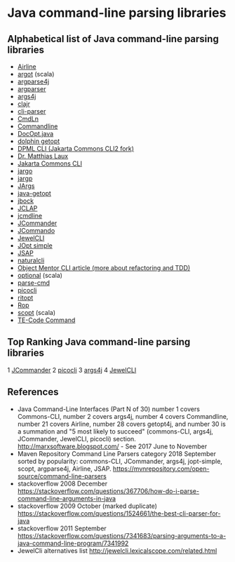 
Java command-line parsing libraries
===================================

Alphabetical list of Java command-line parsing libraries
--------------------------------------------------------
* [Airline](https://github.com/airlift/airline)
* [argot](http://software.clapper.org/argot/) (scala)
* [argparse4j](https://github.com/tatsuhiro-t/argparse4j)
* [argparser](http://www.cs.ubc.ca/spider/lloyd/java/argparser.html)
* [args4j](http://args4j.kohsuke.org/)
* [clajr](http://clajr.sourceforge.net/)
* [cli-parser](http://code.google.com/p/cli-parser/)
* [CmdLn](http://ostermiller.org/utils/CmdLn.html)
* [Commandline](https://github.com/jankroken/commandline)
* [DocOpt.java](https://github.com/docopt/docopt.java)
* [dolphin getopt](http://dolphin.sourceforge.net/getopt/)
* [DPML CLI (Jakarta Commons CLI2 fork)](http://www.dpml.net/util/cli/index.html)
* [Dr. Matthias Laux](http://www.javaworld.com/javaworld/jw-08-2004/jw-0816-command.html)
* [Jakarta Commons CLI](http://jakarta.apache.org/commons/cli/)
* [jargo](https://github.com/Softhouse/jargo)
* [jargp](http://jargp.sourceforge.net/)
* [JArgs](http://jargs.sourceforge.net/)
* [java-getopt](http://www.urbanophile.com/arenn/hacking/download.html)
* [jbock](https://github.com/h908714124/jbock)
* [JCLAP](http://www.snaq.net/java/JCLAP/)
* [jcmdline](http://jcmdline.sourceforge.net/)
* [JCommander](http://jcommander.org/)
* [JCommando](http://jcommando.sourceforge.net/)
* [JewelCLI](http://jewelcli.lexicalscope.com/)
* [JOpt simple](http://jopt-simple.sourceforge.net)
* [JSAP](http://www.martiansoftware.com/jsap/)
* [naturalcli](http://naturalcli.sourceforge.net/)
* [Object Mentor CLI article (more about refactoring and TDD)](http://www.objectmentor.com/resources/articles/Clean_Code_Args.pdf)
* [optional](https://github.com/alexy/optional) (scala)
* [parse-cmd](http://code.google.com/p/parse-cmd/)
* [picocli](http://picocli.info)
* [ritopt](http://ritopt.sourceforge.net/)
* [Rop](http://ryenus.github.io/rop/)
* [scopt](https://github.com/jstrachan/scopt) (scala)
* [TE-Code Command](http://te-code.sourceforge.net/)


Top Ranking Java command-line parsing libraries
-----------------------------------------------
1 [JCommander](http://jcommander.org/)
2 [picocli](http://picocli.info)
3 [args4j](http://args4j.kohsuke.org/)
4 [JewelCLI](http://jewelcli.lexicalscope.com/)



References
----------
* Java Command-Line Interfaces (Part N of 30)
   number 1 covers Commons-CLI, number 2 covers args4j,
     number 4 covers Commandline, number 21 covers Airline, number 28 covers getopt4j, and
     number 30 is a summation and "5 most likely to succeed" (commons-CLI, args4j, JCommander, JewelCLI, picocli) section.
  <http://marxsoftware.blogspot.com/> - See 2017 June to November
* Maven Repository Command Line Parsers category
  2018 September sorted by popularity: commons-CLI, JCommander, args4j, jopt-simple, scopt, argparse4j, Airline, JSAP.
  <https://mvnrepository.com/open-source/command-line-parsers>
* stackoverflow 2008 December
    <https://stackoverflow.com/questions/367706/how-do-i-parse-command-line-arguments-in-java>
* stackoverflow 2009 October (marked duplicate)
    <https://stackoverflow.com/questions/1524661/the-best-cli-parser-for-java>
* stackoverflow 2011 September
    <https://stackoverflow.com/questions/7341683/parsing-arguments-to-a-java-command-line-program/7341992>
* JewelCli alternatives list
    <http://jewelcli.lexicalscope.com/related.html>

